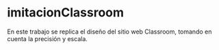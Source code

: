 # imitacionClassroom
En este trabajo se replica el diseño del sitio web Classroom, tomando en cuenta la precisión y escala.
